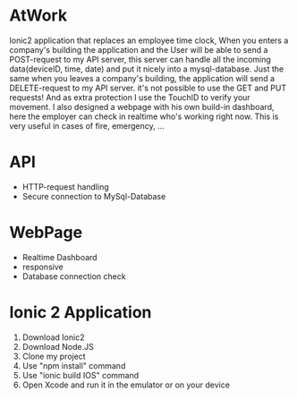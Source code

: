 # AtWork
Ionic2 application that replaces an employee time clock, When you enters a company's building the application and the User will be able to send a POST-request to my API server, this server can handle all the incoming data(deviceID, time, date) and put it nicely into a mysql-database. Just the same when you leaves a company's building, the application will send a DELETE-request to my API server. it's not possible to use the GET and PUT requests! And as extra protection I use the TouchID to verify your movement.
I also designed a webpage with his own build-in dashboard, here the employer can check in realtime who's working right now. This is very useful in cases of fire, emergency, ...

# API
<ul><li>HTTP-request handling</li>
<li>Secure connection to MySql-Database</li></ul>

# WebPage

<ul><li>Realtime Dashboard</li>
<li>responsive</li>
<li>Database connection check</li></ul>

# Ionic 2 Application

<ol><li>Download Ionic2</li>
<li>Download Node.JS</li>
<li>Clone my project</li>
<li>Use "npm install" command</li>
<li>Use "ionic build IOS" command</li>
<li>Open Xcode and run it in the emulator or on your device</li></ol>

